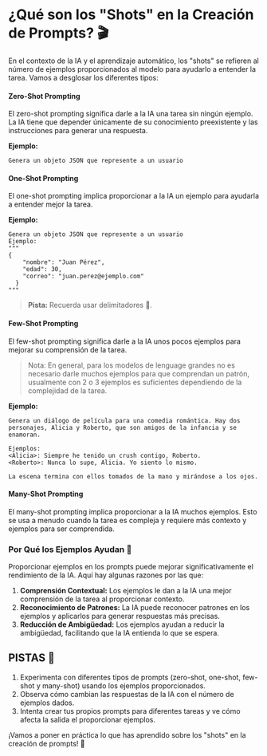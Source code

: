 # ¿Qué son los "Shots" en la Creación de Prompts? 🎬

En el contexto de la IA y el aprendizaje automático, los "shots" se refieren al número de ejemplos proporcionados al modelo para ayudarlo a entender la tarea. Vamos a desglosar los diferentes tipos:

#### Zero-Shot Prompting

El zero-shot prompting significa darle a la IA una tarea sin ningún ejemplo. La IA tiene que depender únicamente de su conocimiento preexistente y las instrucciones para generar una respuesta.

**Ejemplo:**

```text
Genera un objeto JSON que represente a un usuario
```

#### One-Shot Prompting

El one-shot prompting implica proporcionar a la IA un ejemplo para ayudarla a entender mejor la tarea.

**Ejemplo:**

```text
Genera un objeto JSON que represente a un usuario
Ejemplo:
"""
{
    "nombre": "Juan Pérez",
    "edad": 30,
    "correo": "juan.perez@ejemplo.com"
  }
"""
```

> **Pista:** Recuerda usar delimitadores 👀.

#### Few-Shot Prompting

El few-shot prompting significa darle a la IA unos pocos ejemplos para mejorar su comprensión de la tarea.

> Nota: En general, para los modelos de lenguage grandes no es necesario darle muchos ejemplos para que comprendan un patrón, usualmente con 2 o 3 ejemplos es suficientes dependiendo de la complejidad de la tarea.

**Ejemplo:**

```text
Genera un diálogo de película para una comedia romántica. Hay dos personajes, Alicia y Roberto, que son amigos de la infancia y se enamoran.

Ejemplos:
<Alicia>: Siempre he tenido un crush contigo, Roberto.
<Roberto>: Nunca lo supe, Alicia. Yo siento lo mismo.

La escena termina con ellos tomados de la mano y mirándose a los ojos.
```

#### Many-Shot Prompting

El many-shot prompting implica proporcionar a la IA muchos ejemplos. Esto se usa a menudo cuando la tarea es compleja y requiere más contexto y ejemplos para ser comprendida.


### Por Qué los Ejemplos Ayudan 🧩

Proporcionar ejemplos en los prompts puede mejorar significativamente el rendimiento de la IA. Aquí hay algunas razones por las que:

1. **Comprensión Contextual:** Los ejemplos le dan a la IA una mejor comprensión de la tarea al proporcionar contexto.
2. **Reconocimiento de Patrones:** La IA puede reconocer patrones en los ejemplos y aplicarlos para generar respuestas más precisas.
3. **Reducción de Ambigüedad:** Los ejemplos ayudan a reducir la ambigüedad, facilitando que la IA entienda lo que se espera.

## PISTAS 🤖

1. Experimenta con diferentes tipos de prompts (zero-shot, one-shot, few-shot y many-shot) usando los ejemplos proporcionados.
2. Observa cómo cambian las respuestas de la IA con el número de ejemplos dados.
3. Intenta crear tus propios prompts para diferentes tareas y ve cómo afecta la salida el proporcionar ejemplos.

¡Vamos a poner en práctica lo que has aprendido sobre los "shots" en la creación de prompts! 🚀
